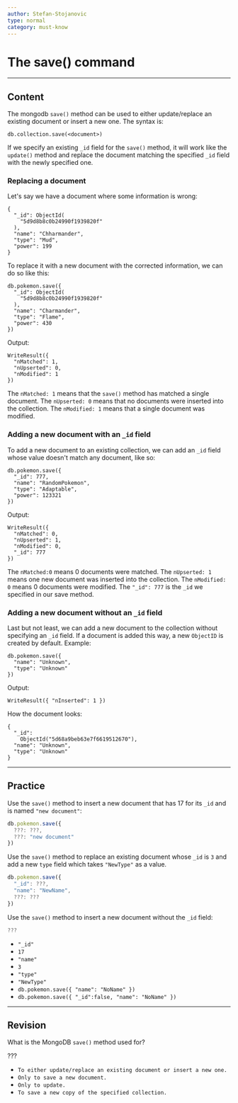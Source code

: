 ```yaml
---
author: Stefan-Stojanovic
type: normal
category: must-know
---
```


# The save() command


---

## Content

The mongodb `save()` method can be used to either update/replace an existing document or insert a new one. The syntax is:

```plain-text
db.collection.save(<document>)
```

If we specify an existing `_id` field for the `save()` method, it will work like the `update()` method and replace the document matching the specified `_id` field with the newly specified one.

### Replacing a document

Let's say we have a document where some information is wrong:

```plain-text
{
  "_id": ObjectId(
    "5d9d8b8c0b24990f1939820f"
  ),
  "name": "Chharmander", 
  "type": "Mud", 
  "power": 199
}
```

To replace it with a new document with the corrected information, we can do so like this:

```plain-text
db.pokemon.save({
  "_id": ObjectId(
    "5d9d8b8c0b24990f1939820f"
  ),
  "name": "Charmander",
  "type": "Flame",
  "power": 430
})
```

Output:

```plain-text
WriteResult({
  "nMatched": 1,
  "nUpserted": 0,
  "nModified": 1
})
```

The `nMatched: 1` means that the `save()` method has matched a single document.
The `nUpserted: 0` means that no documents were inserted into the collection.
The `nModified: 1` means that a single document was modified.

### Adding a new document with an `_id` field

To add a new document to an existing collection, we can add an `_id` field whose value doesn't match any document, like so:

```plain-text
db.pokemon.save({
  "_id": 777,
  "name": "RandomPokemon",
  "type": "Adaptable",
  "power": 123321
})
```

Output:

```plain-text
WriteResult({
  "nMatched": 0,
  "nUpserted": 1,
  "nModified": 0,
  "_id": 777
})
```

The `nMatched:0` means 0 documents were matched.
The `nUpserted: 1` means one new document was inserted into the collection.
The `nModified: 0` means 0 documents were modified.
The `"_id": 777` is the `_id` we specified in our save method.

### Adding a new document without an `_id` field

Last but not least, we can add a new document to the collection without specifying an `_id` field. If a document is added this way, a new `ObjectID` is created by default.
Example:

```plain-text
db.pokemon.save({
  "name": "Unknown",
  "type": "Unknown"
})
```

Output:

```plain-text
WriteResult({ "nInserted": 1 })
```

How the document looks:

```plain-text
{ 
  "_id": 
    ObjectId("5d68a9beb63e7f6619512670"),
  "name": "Unknown",
  "type": "Unknown"
}
```


---

## Practice

Use the `save()` method to insert a new document that has 17 for its `_id` and is named `"new document"`:

```javascript
db.pokemon.save({
  ???: ???,
  ???: "new document"
})
```

Use the `save()` method to replace an existing document whose `_id` is `3` and add a new `type` field which takes `"NewType"` as a value. 

```javascript
db.pokemon.save({
  "_id": ???,
  "name": "NewName",
  ???: ???
})
```

Use the `save()` method to insert a new document without the `_id` field:

```javascript
???   
```

- `"_id"`
- `17`
- `"name"`
- `3`
- `"type"`
- `"NewType"`
- `db.pokemon.save({ "name": "NoName" })`
- `db.pokemon.save({ "_id":false, "name": "NoName" })`


---

## Revision

What is the MongoDB `save()` method used for?

???

- `To either update/replace an existing document or insert a new one.`
- `Only to save a new document.`
- `Only to update.`
- `To save a new copy of the specified collection.`
